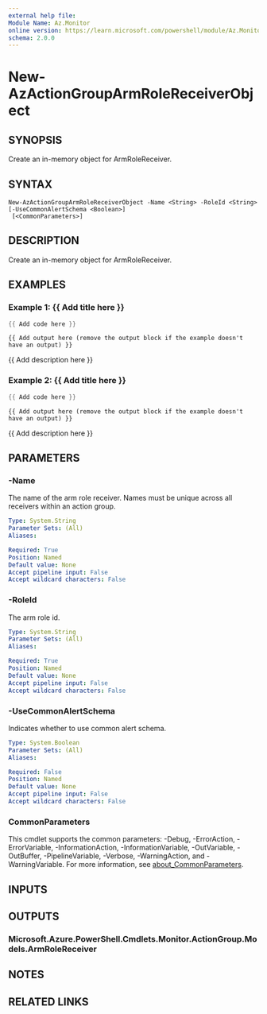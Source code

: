 ```yaml
---
external help file:
Module Name: Az.Monitor
online version: https://learn.microsoft.com/powershell/module/Az.Monitor/new-azactiongrouparmrolereceiverobject
schema: 2.0.0
---
```


# New-AzActionGroupArmRoleReceiverObject

## SYNOPSIS
Create an in-memory object for ArmRoleReceiver.

## SYNTAX

```
New-AzActionGroupArmRoleReceiverObject -Name <String> -RoleId <String> [-UseCommonAlertSchema <Boolean>]
 [<CommonParameters>]
```

## DESCRIPTION
Create an in-memory object for ArmRoleReceiver.

## EXAMPLES

### Example 1: {{ Add title here }}
```powershell
{{ Add code here }}
```

```output
{{ Add output here (remove the output block if the example doesn't have an output) }}
```

{{ Add description here }}

### Example 2: {{ Add title here }}
```powershell
{{ Add code here }}
```

```output
{{ Add output here (remove the output block if the example doesn't have an output) }}
```

{{ Add description here }}

## PARAMETERS

### -Name
The name of the arm role receiver.
Names must be unique across all receivers within an action group.

```yaml
Type: System.String
Parameter Sets: (All)
Aliases:

Required: True
Position: Named
Default value: None
Accept pipeline input: False
Accept wildcard characters: False
```

### -RoleId
The arm role id.

```yaml
Type: System.String
Parameter Sets: (All)
Aliases:

Required: True
Position: Named
Default value: None
Accept pipeline input: False
Accept wildcard characters: False
```

### -UseCommonAlertSchema
Indicates whether to use common alert schema.

```yaml
Type: System.Boolean
Parameter Sets: (All)
Aliases:

Required: False
Position: Named
Default value: None
Accept pipeline input: False
Accept wildcard characters: False
```

### CommonParameters
This cmdlet supports the common parameters: -Debug, -ErrorAction, -ErrorVariable, -InformationAction, -InformationVariable, -OutVariable, -OutBuffer, -PipelineVariable, -Verbose, -WarningAction, and -WarningVariable. For more information, see [about_CommonParameters](http://go.microsoft.com/fwlink/?LinkID=113216).

## INPUTS

## OUTPUTS

### Microsoft.Azure.PowerShell.Cmdlets.Monitor.ActionGroup.Models.ArmRoleReceiver

## NOTES

## RELATED LINKS

